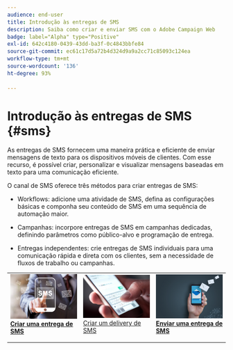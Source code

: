 ```yaml
---
audience: end-user
title: Introdução às entregas de SMS
description: Saiba como criar e enviar SMS com o Adobe Campaign Web
badge: label="Alpha" type="Positive"
exl-id: 642c4180-0439-43dd-ba3f-0c4843bbfe84
source-git-commit: ec61c17d5a72b4d324d9a9a2cc71c85093c124ea
workflow-type: tm+mt
source-wordcount: '136'
ht-degree: 93%

---
```


# Introdução às entregas de SMS {#sms}

As entregas de SMS fornecem uma maneira prática e eficiente de enviar mensagens de texto para os dispositivos móveis de clientes. Com esse recurso, é possível criar, personalizar e visualizar mensagens baseadas em texto para uma comunicação eficiente.

O canal de SMS oferece três métodos para criar entregas de SMS:

* Workflows: adicione uma atividade de SMS, defina as configurações básicas e componha seu conteúdo de SMS em uma sequência de automação maior.

* Campanhas: incorpore entregas de SMS em campanhas dedicadas, definindo parâmetros como público-alvo e programação de entrega.

* Entregas independentes: crie entregas de SMS individuais para uma comunicação rápida e direta com os clientes, sem a necessidade de fluxos de trabalho ou campanhas.

<table style="table-layout:fixed"><tr style="border: 0;">
<td>
<a href="create-sms.md">
<img alt="Lead" src="assets/do-not-localize/create_sms.png">
</a>
<div><a href="create-sms.md"><strong>Criar uma entrega de SMS</strong>
</div>
<p>
</td>
<td>
<a href="content-sms.md">
<img alt="Pouco frequente" src="assets/do-not-localize/design_sms.png">
</a>
<div>
<a href="content-sms.md">Criar um delivery de SMS<strong></strong></a>
</div>
<p></td>
<td>
<a href="send-sms.md">
<img alt="Validação" src="assets/do-not-localize/send_sms.png">
</a>
<div>
<a href="send-sms.md"><strong>Enviar uma entrega de SMS</strong></a>
</div>
<p>
</td>
</tr></table>
